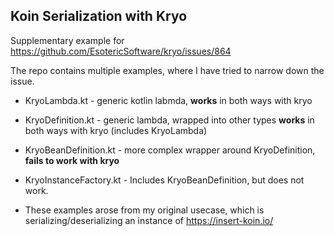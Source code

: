 ## Koin Serialization with Kryo

Supplementary example for https://github.com/EsotericSoftware/kryo/issues/864


The repo contains multiple examples, where I have tried to narrow down the issue.
* KryoLambda.kt - generic kotlin labmda, **works** in both ways with kryo
* KryoDefinition.kt - generic lambda, wrapped into other types **works** in both ways with kryo (includes KryoLambda)
* KryoBeanDefinition.kt - more complex wrapper around KryoDefinition, **fails to work with kryo**
* KryoInstanceFactory.kt - Includes KryoBeanDefinition, but does not work.

* These examples arose from my original usecase, which is serializing/deserializing an instance of https://insert-koin.io/
